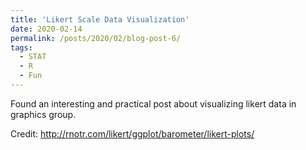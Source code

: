 ```yaml
---
title: 'Likert Scale Data Visualization'
date: 2020-02-14
permalink: /posts/2020/02/blog-post-6/
tags:
  - STAT
  - R
  - Fun
---
```


Found an interesting and practical post about visualizing likert data in graphics group.

Credit: http://rnotr.com/likert/ggplot/barometer/likert-plots/

